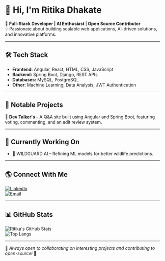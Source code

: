 # 👋 Hi, I'm Ritika Dhakate

🚀 **Full-Stack Developer | AI Enthusiast | Open Source Contributor**  
💡 Passionate about building scalable web applications, AI-driven solutions, and innovative platforms.

---

## 🛠️ Tech Stack  

- **Frontend:** Angular, React, HTML, CSS, JavaScript  
- **Backend:** Spring Boot, Django, REST APIs  
- **Databases:** MySQL, PostgreSQL
- **Other:** Machine Learning, Data Analysis, JWT Authentication  

---

## 📌 Notable Projects  

🐍 **[Dev Talker's ](https://github.com/Ritz605)** – A Q&A site built using Angular and Spring Boot, featuring voting, commenting, and an edit review system.  

---

## 🚀 Currently Working On  

- 🌱 WILDGUARD AI – Refining ML models for better wildlife predictions.  

---

## 🌎 Connect With Me  

[![LinkedIn](https://img.shields.io/badge/LinkedIn-%230A66C2.svg?style=for-the-badge&logo=linkedin&logoColor=white)](https://www.linkedin.com/in/ritika-dhakate)  
[![Email](https://img.shields.io/badge/Email-D14836?style=for-the-badge&logo=gmail&logoColor=white)](mailto:ritikadhakate92@gmail.com)  

---  

## 📊 GitHub Stats  

![Ritika's GitHub Stats](https://github-readme-stats.vercel.app/api?username=Ritz605&show_icons=true&theme=radical)  
![Top Langs](https://github-readme-stats.vercel.app/api/top-langs/?username=Ritz605&layout=compact&theme=radical)  

---  

🔹 _Always open to collaborating on interesting projects and contributing to open-source!_ 🚀  
